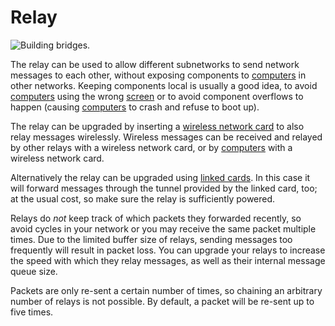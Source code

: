 # Relay

![Building bridges.](oredict:opencomputers:relay)

The relay can be used to allow different subnetworks to send network messages to each other, without exposing components to [computers](../general/computer.md) in other networks. Keeping components local is usually a good idea, to avoid [computers](../general/computer.md) using the wrong [screen](screen1.md) or to avoid component overflows to happen (causing [computers](../general/computer.md) to crash and refuse to boot up).

The relay can be upgraded by inserting a [wireless network card](../item/wlanCard1.md) to also relay messages wirelessly. Wireless messages can be received and relayed by other relays with a wireless network card, or by [computers](../general/computer.md) with a wireless network card.

Alternatively the relay can be upgraded using [linked cards](../item/linkedCard.md). In this case it will forward messages through the tunnel provided by the linked card, too; at the usual cost, so make sure the relay is sufficiently powered.

Relays do *not* keep track of which packets they forwarded recently, so avoid cycles in your network or you may receive the same packet multiple times. Due to the limited buffer size of relays, sending messages too frequently will result in packet loss. You can upgrade your relays to increase the speed with which they relay messages, as well as their internal message queue size.

Packets are only re-sent a certain number of times, so chaining an arbitrary number of relays is not possible. By default, a packet will be re-sent up to five times.
